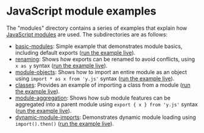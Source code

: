 # JavaScript module examples
The "modules" directory contains a series of examples that explain how [JavaScript modules](https://developer.mozilla.org/en-US/docs/Web/JavaScript/Guide/Modules) are used. The subdirectories are as follows:

* [basic-modules](basic-modules): Simple example that demonstrates module basics, including default exports ([run the example live](http://mdn.github.io/js-examples/module-examples/basic-modules)).
* [renaming](renaming): Shows how exports can be renamed to avoid conflicts, using `x as y` syntax ([run the example live](http://mdn.github.io/js-examples/module-examples/renaming)).
* [module-objects](module-objects): Shows how to import an entire module as an object using `import * as x from 'y.js'` syntax ([run the example live](http://mdn.github.io/js-examples/module-examples/module-objects)).
* [classes](classes): Provides an example of importing a class from a module ([run the example live](http://mdn.github.io/js-examples/module-examples/classes)).
* [module-aggregation](module-aggregation): Shows how sub module features can be aggregated into a parent module using `export { x } from 'y.js'` syntax ([run the example live](http://mdn.github.io/js-examples/module-examples/module-aggregation)).
* [dynamic-module-imports](dynamic-module-imports): Demonstrates dynamic module loading using `import().then()` ([run the example live](http://mdn.github.io/js-examples/module-examples/dynamic-module-imports)).

